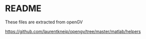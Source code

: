 # README

These files are extracted from openGV

https://github.com/laurentkneip/opengv/tree/master/matlab/helpers

